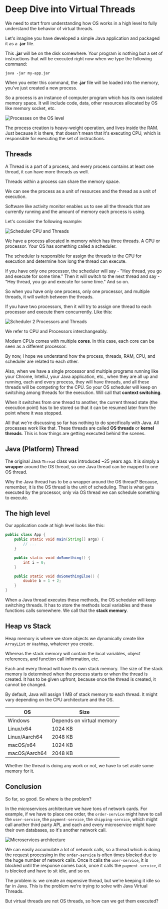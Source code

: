 # Deep Dive into Virtual Threads

We need to start from understanding how OS works in a high level to fully understand the behavior of virtual threads.

Let's imagine you have developed a simple Java application and packaged it as a **.jar** file.

This **.jar** will be on the disk somewhere. Your program is nothing but a set of instructions that will be executed right now when we type the following command:

```
java -jar my-app.jar
```

When you enter this command, the **.jar** file will be loaded into the memory, you've just created a new process.

So a process is an instance of computer program which has its own isolated memory space. It will include code, data, other resources allocated by OS like memory socket, etc.

![Processes on the OS level](./img/os-level-processes.png)

The process creation is heavy-weight operation, and lives inside the RAM. Just because it is there, that doesn't mean that it's executing CPU, which is responsible for executing the set of instructions.

## Threads

A Thread is a part of a process, and every process contains at least one thread, it can have more threads as well.

Threads within a process can share the memory space.

We can see the process as a unit of resources and the thread as a unit of execution.

Software like activity monitor enables us to see all the threads that are currently running and the amount of memory each process is using.

Let's consider the following example:

![Scheduler CPU and Threads](./img/scheduler-cpu-and-threads.png)

We have a process allocated in memory which has three threads. A CPU or processor. Your OS has something called a scheduler.

The scheduler is responsible for assign the threads to the CPU for execution and determine how long the thread can execute.

If you have only one processor, the scheduler will say - "Hey thread, you go and execute for some time." Then it will switch to the next thread and say - "Hey thread, you go and execute for some time." And so on.

So when you have only one process, only one processor, and multiple threads, it will switch between the threads.

If you have two processors, then it will try to assign one thread to each processor and execute them concurrently. Like this:

![Scheduler 2 Processors and Threads](./img/scheduler-2-processors-and-threads.png)

We refer to CPU and Processors interchangeably.

Modern CPUs comes with multiple **cores**. In this case, each core can be seen as a different processor.

By now, I hope we understand how the process, threads, RAM, CPU, and scheduler are related to each other.

Also, when we have a single processor and multiple programs running like your Chrome, IntelliJ, your Java application, etc., when they are all up and running, each and every process, they will have threads, and all these threads will be competing for the CPU. So your OS scheduler will keep on switching among threads for the execution. Will call that **context switching**.

When it switches from one thread to another, the current thread state (the execution point) has to be stored so that it can be resumed later from the point where it was stopped.

All that we're discussing so far has nothing to do specifically with Java. All processes work like that. These threads are called **OS threads** or **kernel threads**. This is how things are getting executed behind the scenes.

## Java (Platform) Thread

The original Java `Thread` class was introduced ~25 years ago. It is simply a **wrapper** around the OS thread, so one Java thread can be mapped to one OS thread.

Why the Java thread has to be a wrapper around the OS thread? Because, remember, it is the OS thread is the unit of scheduling. That is what gets executed by the processor, only via OS thread we can schedule something to execute.

## The high level

Our application code at high level looks like this:

```java
public class App {
    public static void main(String[] args) {
        // ...
    }

    public static void doSomething() {
        int i = 0;
    }

    public static void doSomethingElse() {
        double b = 1 + 2;
    }
}
```

When a Java thread executes these methods, the OS scheduler will keep switching threads. It has to store the methods local variables and these functions calls somewhere. We call that the **stack memory**.

## Heap vs Stack

Heap memory is where we store objects we dynamically create like `ArrayList` or `HashMap`, whatever you create.

Whereas the stack memory will contain the local variables, object references, and function call information, etc.

Each and every thread will have its own stack memory. The size of the stack memory is determined when the process starts or when the thread is created. It has to be given upfront, because once the thread is created, it cannot be changed.

By default, Java will assign 1 MB of stack memory to each thread. It might vary depending on the CPU architecture and the OS.

| OS | Size |
| --- | --- |
| Windows | Depends on virtual memory |
| Linux/x64 | 1024 KB |
| Linux/Aarch64 | 2048 KB |
| macOS/x64 | 1024 KB |
| macOS/Aarch64 | 2048 KB |

Whether the thread is doing any work or not, we have to set aside some memory for it.

## Conclusion

So far, so good. So where is the problem?

In the microservices architecture we have tons of network cards. For example, if we have to place one order, the `order-service` might have to call the `user-service`, the `payment-service`, the `shipping-service`, which might call another third party API, and each and every microservice might have their own databases, so it's another network call.

![Microservices architecture](./img/microservices-architecture.png)

We can easily accumulate a lot of network calls, so a thread which is doing the request processing in the `order-service` is often times blocked due to the huge number of network calls. Once it calls the `user-service`, it is blocked until the response comes back, once it calls the `payment-service`, it is blocked and have to sit idle, and so on.

The problem is: we create an expensive thread, but we're keeping it idle so far in Java. This is the problem we're trying to solve with Java Virtual Threads.

But virtual threads are not OS threads, so how can we get them executed?